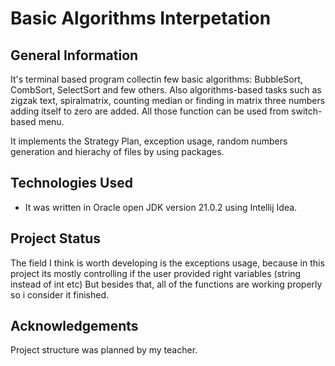 # Basic Algorithms Interpetation

## General Information
It's terminal based program collectin few basic algorithms: BubbleSort, CombSort, SelectSort and few others. 
Also algorithms-based tasks such as zigzak text, spiralmatrix, counting median or finding in matrix three numbers adding itself to zero are added.
All those function can be used from switch-based menu.

It implements the Strategy Plan, exception usage, random numbers generation and hierachy of files by using packages.

## Technologies Used
- It was written in Oracle open JDK version 21.0.2 using Intellij Idea.

## Project Status
The field I think is worth developing is the exceptions usage, because in this project its mostly controlling if the user provided right variables (string instead of int etc)
But besides that, all of the functions are working properly so i consider it finished.

## Acknowledgements
Project structure was planned by my teacher. 
